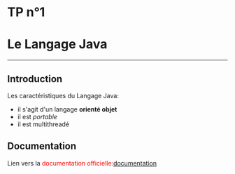 # TP n°1

# Le Langage Java
---


## Introduction


Les caractéristiques du Langage Java:
+ il s'agit d'un langage **orienté objet**
+ il est *portable*
+ il est multithreadé


## Documentation

Lien vers la <span style="color:red"> documentation officielle:[documentation](https://www.java.com/fr/)

